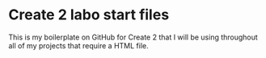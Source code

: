 # Create 2 labo start files
This is my boilerplate on GitHub for Create 2 that I will be using throughout all of my projects that require a HTML file.
